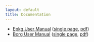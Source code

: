```yaml
---
layout: default
title: Documentation
---
```


* [Epkg User Manual](/manual/epkg)
  ([single page](/manual/epkg.html),
  [pdf](/manual/epkg.pdf))
* [Borg User Manual](/manual/borg)
  ([single page](/manual/borg.html),
  [pdf](/manual/borg.pdf))
